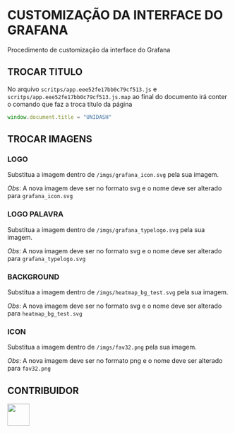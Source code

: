 # CUSTOMIZAÇÃO  DA INTERFACE DO GRAFANA

Procedimento de customização da interface do Grafana

## TROCAR TITULO 

No arquivo `scritps/app.eee52fe17bb0c79cf513.js` e `scritps/app.eee52fe17bb0c79cf513.js.map` ao final do documento irá conter o comando que faz a troca titulo da página

```js
window.document.title = "UNIDASH"
```

## TROCAR IMAGENS

### LOGO 

Substitua a imagem dentro de `/imgs/grafana_icon.svg` pela sua imagem. 

*Obs*: A nova imagem deve ser no formato svg e o nome deve ser alterado para `grafana_icon.svg`

### LOGO PALAVRA 

Substitua a imagem dentro de `/imgs/grafana_typelogo.svg` pela sua imagem. 

*Obs*: A nova imagem deve ser no formato svg e o nome deve ser alterado para `grafana_typelogo.svg`

### BACKGROUND 

Substitua a imagem dentro de `/imgs/heatmap_bg_test.svg` pela sua imagem. 

*Obs*: A nova imagem deve ser no formato svg e o nome deve ser alterado para `heatmap_bg_test.svg`

### ICON 

Substitua a imagem dentro de `/imgs/fav32.png` pela sua imagem. 

*Obs*: A nova imagem deve ser no formato png e o nome deve ser alterado para `fav32.png`




## CONTRIBUIDOR

<table>
    <tr>
        <tr><a href="https://github.com/jadson179"><img src="https://avatars2.githubusercontent.com/u/42282908?s=460&v=4" width="50"></a></td>
    </tr>
</table>



